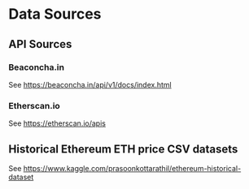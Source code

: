 # Data Sources

## API Sources

### Beaconcha.in

See https://beaconcha.in/api/v1/docs/index.html

### Etherscan.io

See https://etherscan.io/apis

## Historical Ethereum ETH price CSV datasets
See https://www.kaggle.com/prasoonkottarathil/ethereum-historical-dataset
